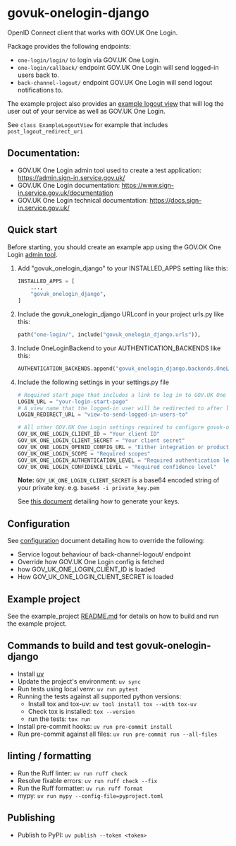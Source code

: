 # govuk-onelogin-django
OpenID Connect client that works with GOV.UK One Login.

Package provides the following endpoints:
- `one-login/login/` to login via GOV.UK One Login.
- `one-login/callback/` endpoint GOV.UK One Login will send logged-in users back to.
- `back-channel-logout/` endpoint GOV.UK One Login will send logout notifications to.

The example project also provides an [example logout view](example_project/example/views.py) that will log the user out of your service as well as GOV.UK One Login.

See `class ExampleLogoutView` for example that includes `post_logout_redirect_uri`

## Documentation:
- GOV.UK One Login admin tool used to create a test application: https://admin.sign-in.service.gov.uk/
- GOV.UK One Login documentation: https://www.sign-in.service.gov.uk/documentation
- GOV.UK One Login technical documentation: https://docs.sign-in.service.gov.uk/


## Quick start
Before starting, you should create an example app using the GOV.OK One Login [admin tool](https://admin.sign-in.service.gov.uk/).

1. Add "govuk_onelogin_django" to your INSTALLED_APPS setting like this:
    ```python
    INSTALLED_APPS = [
        ...,
        "govuk_onelogin_django",
    ]
    ```
2. Include the govuk_onelogin_django URLconf in your project urls.py like this:
    ```python
    path("one-login/", include("govuk_onelogin_django.urls")),
    ```
3. Include OneLoginBackend to your AUTHENTICATION_BACKENDS like this:
    ```python
    AUTHENTICATION_BACKENDS.append("govuk_onelogin_django.backends.OneLoginBackend")
    ```

4. Include the following settings in your settings.py file
    ```python
    # Required start page that includes a link to log in to GOV.UK One Login
    LOGIN_URL = "your-login-start-page"
    # A view name that the logged-in user will be redirected to after logging in via GOV.UK One Login
    LOGIN_REDIRECT_URL = "view-to-send-logged-in-users-to"

    # All other GOV.UK One Login settings required to configure govuk-onelogin-django
    GOV_UK_ONE_LOGIN_CLIENT_ID = "Your client ID"
    GOV_UK_ONE_LOGIN_CLIENT_SECRET = "Your client secret"
    GOV_UK_ONE_LOGIN_OPENID_CONFIG_URL = "Either integration or production config url."
    GOV_UK_ONE_LOGIN_SCOPE = "Required scopes"
    GOV_UK_ONE_LOGIN_AUTHENTICATION_LEVEL = "Required authentication level"
    GOV_UK_ONE_LOGIN_CONFIDENCE_LEVEL = "Required confidence level"
    ```
    **Note:** `GOV_UK_ONE_LOGIN_CLIENT_SECRET` is a base64 encoded string of your private key. e.g. `base64 -i private_key.pem`

    See [this document](https://docs.sign-in.service.gov.uk/before-integrating/set-up-your-public-and-private-keys/#set-up-your-public-and-private-keys) detailing how to generate your keys.

## Configuration
See [configuration](documentation/configuration.md) document detailing how to override the following:
- Service logout behaviour of back-channel-logout/ endpoint
- Override how GOV.UK One Login config is fetched
- how GOV_UK_ONE_LOGIN_CLIENT_ID is loaded
- How GOV_UK_ONE_LOGIN_CLIENT_SECRET is loaded

## Example project
See the example_project [README.md](example_project/README.md) for details on how to build and run the example project.


## Commands to build and test govuk-onelogin-django
- Install [uv](https://docs.astral.sh/uv/)
- Update the project's environment: `uv sync`
- Run tests using local venv: `uv run pytest`
- Running the tests against all supported python versions:
  - Install tox and tox-uv: `uv tool install tox --with tox-uv`
  - Check tox is installed: `tox --version`
  - run the tests: `tox run`
- Install pre-commit hooks: `uv run pre-commit install`
- Run pre-commit against all files: `uv run pre-commit run --all-files`

## linting / formatting
- Run the Ruff linter: `uv run ruff check`
- Resolve fixable errors: `uv run ruff check --fix`
- Run the Ruff formatter: `uv run ruff format`
- mypy: `uv run mypy --config-file=pyproject.toml`

## Publishing
- Publish to PyPI: `uv publish --token <token>`
